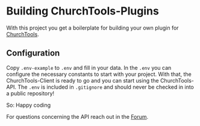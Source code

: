 # Building ChurchTools-Plugins

With this project you get a boilerplate for building your own plugin for [ChurchTools](https://www.church.tools).

## Configuration

Copy `.env-example` to `.env` and fill in your data.
In the `.env` you can configure the necessary constants to start with your project. With that, the ChurchTools-Client is ready to go and you can start using the ChurchTools-API. The `.env` is included in `.gitignore` and should never be checked in into a public repository!

So: Happy coding

For questions concerning the API reach out in the [Forum](https://forum.church.tools).
